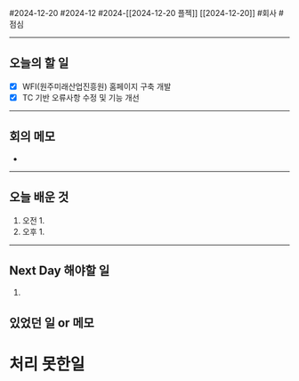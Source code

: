 #2024-12-20 #2024-12 #2024-[[2024-12-20 플젝]] [[2024-12-20]]
#회사 #점심 

---
## 오늘의 할 일
- [x] WFI(원주미래산업진흥원) 홈페이지 구축 개발
- [x]  TC 기반 오류사항 수정 및 기능 개선
---
## 회의 메모
- 
---
## 오늘 배운 것
1. 오전
    1. 
2. 오후
    1. 
---
## Next Day 해야할 일
1. 


## 있었던 일 or 메모


# 처리 못한일